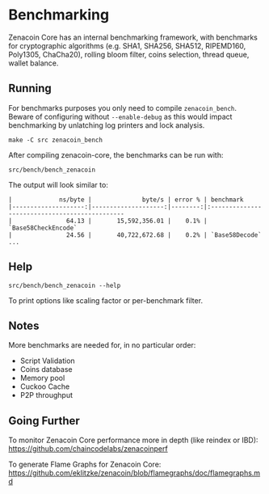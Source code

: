 Benchmarking
============

Zenacoin Core has an internal benchmarking framework, with benchmarks
for cryptographic algorithms (e.g. SHA1, SHA256, SHA512, RIPEMD160, Poly1305, ChaCha20), rolling bloom filter, coins selection,
thread queue, wallet balance.

Running
---------------------

For benchmarks purposes you only need to compile `zenacoin_bench`. Beware of configuring without `--enable-debug` as this would impact
benchmarking by unlatching log printers and lock analysis.

    make -C src zenacoin_bench

After compiling zenacoin-core, the benchmarks can be run with:

    src/bench/bench_zenacoin

The output will look similar to:
```
|             ns/byte |              byte/s | error % | benchmark
|--------------------:|--------------------:|--------:|:----------------------------------------------
|               64.13 |       15,592,356.01 |    0.1% | `Base58CheckEncode`
|               24.56 |       40,722,672.68 |    0.2% | `Base58Decode`
...
```

Help
---------------------

    src/bench/bench_zenacoin --help

To print options like scaling factor or per-benchmark filter.

Notes
---------------------
More benchmarks are needed for, in no particular order:
- Script Validation
- Coins database
- Memory pool
- Cuckoo Cache
- P2P throughput

Going Further
--------------------

To monitor Zenacoin Core performance more in depth (like reindex or IBD): https://github.com/chaincodelabs/zenacoinperf

To generate Flame Graphs for Zenacoin Core: https://github.com/eklitzke/zenacoin/blob/flamegraphs/doc/flamegraphs.md
